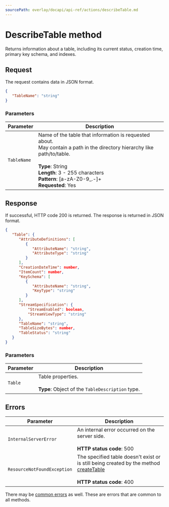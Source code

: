 ```yaml
---
sourcePath: overlay/docapi/api-ref/actions/describeTable.md
---
```

# DescribeTable method

Returns information about a table, including its current status, creation time, primary key schema, and indexes.

## Request

The request contains data in JSON format.

```json
{
   "TableName": "string"
}
```

### Parameters

| Parameter | Description |
| ----- | ----- |
| `TableName` | Name of the table that information is requested about.<br/>May contain a path in the directory hierarchy like path/to/table.<br/><br/>**Type**: String<br/>**Length**: 3 - 255 characters<br/>**Pattern**: [a-zA-Z0-9_.-]+<br/>**Requested**: Yes |

## Response

If successful, HTTP code 200 is returned.
The response is returned in JSON format.

```json
{
   "Table": {
      "AttributeDefinitions": [
         {
            "AttributeName": "string",
            "AttributeType": "string"
         }
      ],
      "CreationDateTime": number,
      "ItemCount": number,
      "KeySchema": [
         {
            "AttributeName": "string",
            "KeyType": "string"
         }
      ],
      "StreamSpecification": {
          "StreamEnabled": boolean,
          "StreamViewType": "string"
      },
      "TableName": "string",
      "TableSizeBytes": number,
      "TableStatus": "string"
   }
}
```

### Parameters

| Parameter | Description |
| ----- | ----- |
| `Table` | Table properties.<br/><br/>**Type**: Object of the `TableDescription` type. |

## Errors

| Parameter | Description |
| ----- | ----- |
| `InternalServerError` | An internal error occurred on the server side.<br/><br/>**HTTP status code**: 500<br/> |
| `ResourceNotFoundException` | The specified table doesn't exist or is still being created by the method [createTable](./createTable.md)<br/><br/>**HTTP status code**: 400<br/> |

There may be [common errors](../../common-errors.md) as well. These are errors that are common to all methods.